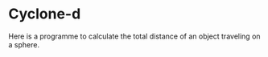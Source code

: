 # Cyclone-d
Here is a programme to calculate the total distance of an object traveling on a sphere.
